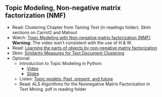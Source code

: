 Topic Modeling, Non-negative matrix factorization (NMF)
----

- Read: Clustering Chapter from Taming Text (in readings folder). Skim sections on Carrot2 and Mahout
- Watch: [Topic Modeling with Non-negative matrix factorization (NMF)](https://www.dropbox.com/s/tpgede8s57fvmxp/nmf-video.mov) __Warning:__ The video issn't consistent with the use of H & W. 
- Read: [Learning the parts of objects by non-negative matrix factorization](http://www.columbia.edu/~jwp2128/Teaching/W4721/papers/nmf_nature.pdf)
- Skim: [Similarity Measures for Text Document Clustering](http://citeseerx.ist.psu.edu/viewdoc/download?doi=10.1.1.332.4480&rep=rep1&type=pdf)
- Optional:
    - Introduction to Topic Modeling in Python:
        - [Video](https://www.youtube.com/watch?v=BuMu-bdoVrU)
        - [Slides](http://chdoig.github.io/pygotham-topic-modeling/#/) 
    - Listen: [Topic models: Past, present, and future](https://www.oreilly.com/ideas/topic-models-past-present-and-future)
    - Read: ALS Algorithms for the Nonnegative Matrix Factorization in Text Mining. pdf in reading folder
